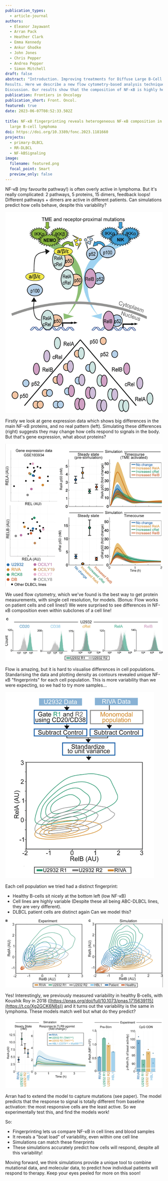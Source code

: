 ```yaml
---
publication_types:
  - article-journal
authors:
  - Eleanor Jayawant
  - Arran Pack
  - Heather Clark
  - Emma Kennedy
  - Ankur Ghodke
  - John Jones
  - Chris Pepper
  - Andrea Pepper
  - Simon Mitchell
draft: false
abstract: "Introduction. Improving treatments for Diffuse Large B-Cell Lymphoma (DLBCL) is challenged by the vast heterogeneity of the disease. Nuclear factor-κB (NF-κB) is frequently aberrantly activated in DLBCL. Transcriptionally active NF-κB is a dimer containing either RelA, RelB or cRel, but the variability in the composition of NF-κB between and within DLBCL cell populations is not known. 
Results. Here we describe a new flow cytometry-based analysis technique termed “NF-κB fingerprinting” and demonstrate its applicability to DLBCL cell lines, DLBCL core-needle biopsy samples, and healthy donor blood samples. We find each of these cell populations has a unique NF-κB fingerprint and that widely used cell-of-origin classifications are inadequate to capture NF-κB heterogeneity in DLBCL. Computational modeling predicts that RelA is a key determinant of response to microenvironmental stimuli, and we experimentally identify substantial variability in RelA between and within ABC-DLBCL cell lines. We find that when we incorporate NF-κB fingerprints and mutational information into computational models we can predict how heterogeneous DLBCL cell populations respond to microenvironmental stimuli, and we validate these predictions experimentally.
Discussion. Our results show that the composition of NF-κB is highly heterogeneous in DLBCL and predictive of how DLBCL cells will respond to microenvironmental stimuli. We find that commonly occurring mutations in the NF-κB signaling pathway reduce DLBCL’s response to microenvironmental stimuli. NF-κB fingerprinting is a widely applicable analysis technique to quantify NF-κB heterogeneity in B cell malignancies that reveals functionally significant differences in NF-κB composition within and between cell populations."
publication: Frontiers in Oncology
publication_short: Front. Oncol.
featured: true
date: 2023-06-07T08:52:33.502Z

title: NF-κB fingerprinting reveals heterogeneous NF-κB composition in diffuse
  large B-cell lymphoma
doi: https://doi.org/10.3389/fonc.2023.1181660
projects:
  - primary-DLBCL
  - RR-DLBCL
  - NF-kBSignaling
image:
  filename: featured.png
  focal_point: Smart
  preview_only: false
---
```

NF-κB (my favourite pathway!) is often overly active in lymphoma. But it's really complicated: 2 pathways, 5 proteins, 15 dimers, feedback loops! Different pathways + dimers are active in different patients. Can simulations predict how cells behave, despite this variability?

![](fx2lnhgwwaqdtcb.png)

Firstly we look at gene expression data which shows big differences in the main NF-κB proteins, and no real pattern (left). Simulating these differences (right) suggests they may change how cells respond to signals in the body. But that's gene expression, what about proteins?

![](fx2k6gdwcaibclv.png)

We used flow cytometry, which we've found is the best way to get protein measurements, with single cell resolution, for models. (Bonus: Flow works on patient cells and cell lines!) We were surprised to see differences in NF-κB composition even within subclones of a cell line!

![](fx2nobpxoaafzlv.png)

Flow is amazing, but it is hard to visualise differences in cell populations. Standarising the data and plotting density as contours revealed unique NF-κB "fingerprints" for each cell population. This is more variability than we were expecting, so we had to try more samples...

![](fx2o6uowcami8ml.png)

Each cell population we tried had a distinct fingerprint: 
- Healthy B-cells sit nicely at the bottom left (low NF-κB) 
- Cell lines are highly variable (Despite these all being ABC-DLBCL lines, they are very different). 
- DLBCL patient cells are distinct again Can we model this?

![](featured.png)

Yes! Interestingly, we previously measured variability in healthy B-cells, with Koushik Roy in 2018 ([https://pnas.org/doi/full/10.1073/pnas.1715639115](https://t.co/Xg2GCK6N6s)) and it turns out the variability is the same in lymphoma. These models match well but what do they predict?

![](fx2r0gfxwaiuupc.png)

Arran had to extend the model to capture mutations (see paper). The model predicts that the response to signal is totally different from baseline activation: the most responsive cells are the least active. So we experimentally test this, and find the models work!

So:

* Fingerprinting lets us compare NF-κB in cell lines and blood samples
* It reveals a "boat load" of variability, even within one cell line
* Simulations can match these finerprints
* These simulations accurately predict how cells will respond, despite all this variability!

Moving forward, we think simulations provide a unique tool to combine mutational data, and molecular data, to predict how individual patients will respond to therapy. Keep your eyes peeled for more on this soon!
